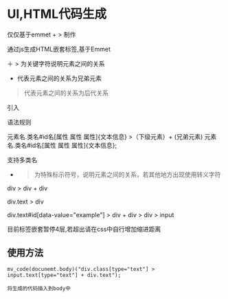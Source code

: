 
UI,HTML代码生成
===================================

仅仅基于emmet + > 制作

通过js生成HTML嵌套标签,基于Emmet

＋ > 为关键字符说明元素之间的关系

+ 代表元素之间的关系为兄弟元素
> 代表元素之间的关系为后代关系

引入
<link rel="stylesheet" href="css/tag-product.css" />
<script type="text/javascript" src="javascripts/code-product.js"></script>


语法规则

元素名.类名#id名[属性 属性 属性]{文本信息} >（下级元素）+ (兄弟元素) 元素名.类名#id名[属性 属性 属性]{文本信息};

支持多类名

+ > 为特殊标示符号，说明元素之间的关系，若其他地方出现使用转义字符

div > div + div

div.text > div

div.text#id[data-value="example"] > div + div > div > input

目前标签嵌套暂停4层,若超出请在css中自行增加缩进距离

使用方法
-----------------------------------------

    mv_code(docunemt.body)("div.class[type="text"] > input.text[type="text"] + div.text");

    将生成的代码插入到body中
